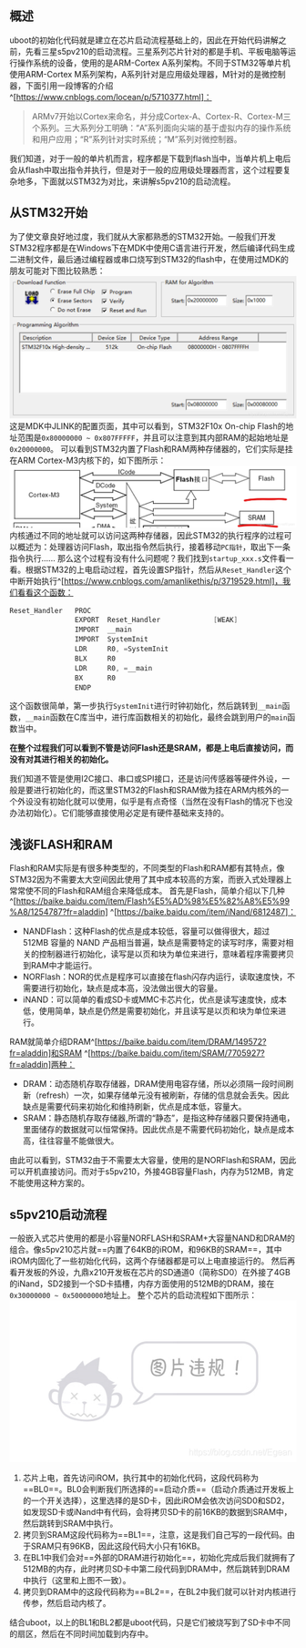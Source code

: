 ## 概述
uboot的初始化代码就是建立在芯片启动流程基础上的，因此在开始代码讲解之前，先看三星s5pv210的启动流程。三星系列芯片针对的都是手机、平板电脑等运行操作系统的设备，使用的是ARM-Cortex A系列架构。不同于STM32等单片机使用ARM-Cortex M系列架构，A系列针对是应用级处理器，M针对的是微控制器，下面引用一段博客的介绍^[https://www.cnblogs.com/locean/p/5710377.html]：
>ARMv7开始以Cortex来命名，并分成Cortex-A、Cortex-R、Cortex-M三个系列。三大系列分工明确：“A”系列面向尖端的基于虚拟内存的操作系统和用户应用；“R”系列针对实时系统；“M”系列对微控制器。

我们知道，对于一般的单片机而言，程序都是下载到flash当中，当单片机上电后会从flash中取出指令并执行，但是对于一般的应用级处理器而言，这个过程要复杂地多，下面就以STM32为对比，来讲解s5pv210的启动流程。

## 从STM32开始
为了使文章良好地过度，我们就从大家都熟悉的STM32开始。一般我们开发STM32程序都是在Windows下在MDK中使用C语言进行开发，然后编译代码生成二进制文件，最后通过编程器或串口烧写到STM32的flash中，在使用过MDK的朋友可能对下图比较熟悉：
![在这里插入图片描述](res/ARM+Linux嵌入式开发01：【uboot-2017移植】s5pv210启动流程_1.png)
这是MDK中JLINK的配置页面，其中可以看到，STM32F10x On-chip Flash的地址范围是`0x80000000 ~ 0x807FFFFF`，并且可以注意到其内部RAM的起始地址是`0x20000000`。
可以看到STM32内置了Flash和RAM两种存储器的，它们实际是挂在ARM Cortex-M3内核下的，如下图所示：
![在这里插入图片描述](res/ARM+Linux嵌入式开发01：【uboot-2017移植】s5pv210启动流程_2.png)
内核通过不同的地址就可以访问这两种存储器，因此STM32的执行程序的过程可以概述为：处理器访问Flash，取出指令然后执行，接着移动`PC指针`，取出下一条指令执行......
那么这个过程有没有什么问题呢？我们找到`startup_xxx.s`文件看一看。根据STM32的上电启动过程，首先设置SP指针，然后从`Reset_Handler`这个中断开始执行^[https://www.cnblogs.com/amanlikethis/p/3719529.html]，我们看看这个函数：
```cpp
Reset_Handler   PROC
                EXPORT  Reset_Handler             [WEAK]
                IMPORT  __main
                IMPORT  SystemInit			
                LDR     R0, =SystemInit	
                BLX     R0                  
                LDR     R0, =__main
                BX      R0
                ENDP
```
这个函数很简单，第一步执行`SystemInit`进行时钟初始化，然后跳转到`__main`函数，`__main`函数在C库当中，进行库函数相关的初始化，最终会跳到用户的`main`函数当中。

**在整个过程我们可以看到不管是访问Flash还是SRAM，都是上电后直接访问，而没有对其进行相关的初始化。**

我们知道不管是使用I2C接口、串口或SPI接口，还是访问传感器等硬件外设，一般是要进行初始化的，而这里STM32的Flash和SRAM做为挂在ARM内核外的一个外设没有初始化就可以使用，似乎是有点奇怪（当然在没有Flash的情况下也没办法初始化）。它们能够直接使用必定是有硬件基础来支持的。

## 浅谈FLASH和RAM
Flash和RAM实际是有很多种类型的，不同类型的Flash和RAM都有其特点，像STM32因为不需要太大空间因此使用了其中成本较高的方案，而嵌入式处理器上常常使不同的Flash和RAM组合来降低成本。
首先是Flash，简单介绍以下几种^[https://baike.baidu.com/item/Flash%E5%AD%98%E5%82%A8%E5%99%A8/1254787?fr=aladdin] ^[https://baike.baidu.com/item/iNand/6812487]：
 * NANDFlash：这种Flash的优点是成本较低，容量可以做得很大，超过 512MB 容量的 NAND 产品相当普遍，缺点是需要特定的读写时序，需要对相关的控制器进行初始化，读写是以页和块为单位来进行，意味着程序需要拷贝到RAM中才能运行。
 * NORFlash：NOR的优点是程序可以直接在flash闪存内运行，读取速度快，不需要进行初始化，缺点是成本高，没法做出很大的容量。
 * iNAND：可以简单的看成SD卡或MMC卡芯片化，优点是读写速度快，成本低，使用简单，缺点是仍然是需要初始化，并且读写是以页和块为单位来进行。

RAM就简单介绍DRAM^[https://baike.baidu.com/item/DRAM/149572?fr=aladdin]和SRAM ^[https://baike.baidu.com/item/SRAM/7705927?fr=aladdin]两种：
 * DRAM：动态随机存取存储器，DRAM使用电容存储，所以必须隔一段时间刷新（refresh）一次，如果存储单元没有被刷新，存储的信息就会丢失。因此缺点是需要代码来初始化和维持刷新，优点是成本低，容量大。
 * SRAM：静态随机存取存储器,所谓的“静态”，是指这种存储器只要保持通电，里面储存的数据就可以恒常保持。因此优点是不需要代码初始化，缺点是成本高，往往容量不能做很大。

由此可以看到，STM32由于不需要太大容量，使用的是NORFlash和SRAM，因此可以开机直接访问。而对于s5pv210，外接4GB容量Flash，内存为512MB，肯定不能使用这种方案的。

## s5pv210启动流程
一般嵌入式芯片使用的都是小容量NORFLASH和SRAM+大容量NAND和DRAM的组合。像s5pv210芯片就==内置了64KB的iROM，和96KB的SRAM==，其中iROM内固化了一些初始化代码，这两个存储器都是可以上电直接运行的。
然后再看开发板的外设，九鼎x210开发板在芯片的SD通道0（简称SD0）在外接了4GB的iNand，SD2接到一个SD卡插槽，内存方面使用的512MB的DRAM，接在`0x30000000 ~ 0x50000000`地址上。
整个芯片的启动流程如下图所示：
![在这里插入图片描述](res/ARM+Linux嵌入式开发01：【uboot-2017移植】s5pv210启动流程_3.png)
1. 芯片上电，首先访问iROM，执行其中的初始化代码，这段代码称为==BL0==。BL0会判断我们所选择的==启动介质==（启动介质通过开发板上的一个开关选择），这里选择的是SD卡，因此iROM会依次访问SD0和SD2，如发现SD卡或iNand中有代码，会将拷贝SD卡的前16KB的数据到SRAM中，然后跳转到SRAM中执行。
2. 拷贝到SRAM这段代码称为==BL1==，注意，这是我们自己写的一段代码。由于SRAM只有96KB，因此这段代码大小只有16KB。
3. 在BL1中我们会对==外部的DRAM进行初始化==，初始化完成后我们就拥有了512MB的内存，此时拷贝SD卡中第二段代码到DRAM中，然后跳转到DRAM中执行（这里和上图不一致）。
4. 拷贝到DRAM中的这段代码称为==BL2==，在BL2中我们就可以针对内核进行传参，然后启动内核了。

结合uboot，以上的BL1和BL2都是uboot代码，只是它们被烧写到了SD卡中不同的扇区，然后在不同时间加载到内存中。